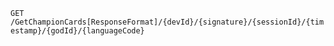 `GET` `/GetChampionCards[ResponseFormat]/{devId}/{signature}/{sessionId}/{timestamp}/{godId}/{languageCode}`

